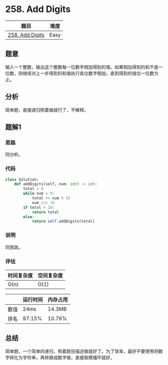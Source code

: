 # 258. Add Digits

| 题目 | 难度 |
| ---- | ---- |
| [258. Add Digits](https://leetcode.com/problems/add-digits/) | Easy |

## 题意

输入一个整数，输出这个整数每一位数字相加得到的值。如果相加得到的和不是一位数，则继续对上一步得到的和值执行各位数字相加，直到得到的值位一位数为止。

## 分析

简单题，直接递归照着做就行了，不解释。

## 题解1

### 思路

同分析。

### 代码

```python
class Solution:
    def addDigits(self, num: int) -> int:
        total = 0
        while num > 0:
            total += num % 10
            num //= 10
        if total < 10:
            return total
        else:
            return self.addDigits(total)
```

### 说明

同思路。

### 评估

| 时间复杂度 | 空间复杂度 |
| ---- | ---- |
| O(n) | O(1) |

| | 运行时间 | 内存占用 |
| ---- | ---- | ---- |
| 数值 | 24ms | 14.3MB |
| 排名 | 97.15% | 10.76% |

## 总结

简单题，一个简单的递归，照着题目描述做就好了。为了效率，最好不要使用将数字转化为字符串，再转换成数字做，直接取模循环就好。
